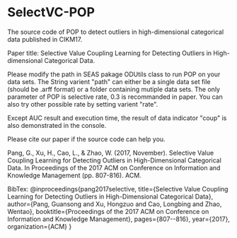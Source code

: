 # SelectVC-POP
The source code of POP to detect outliers in high-dimensional categorical data published in CIKM17.

Paper title: Selective Value Coupling Learning for Detecting Outliers in High-dimensional Categorical Data.


Please modify the path in SEAS pakage ODUtils class to run POP on your data sets. 
The String varient "path" can either be a single data set file (should be .arff format) or a folder containing mutiple data sets.
The only parameter of POP is selective rate, 0.3 is recommanded in paper. You can also try other possible rate by setting varient "rate".

Except AUC result and execution time, the result of data indicator "coup" is also demonstrated in the console.  

Please cite our paper if the source code can help you.

Pang, G., Xu, H., Cao, L., & Zhao, W. (2017, November). Selective Value Coupling Learning for Detecting Outliers in High-Dimensional Categorical Data. In Proceedings of the 2017 ACM on Conference on Information and Knowledge Management (pp. 807-816). ACM.

BibTex:
@inproceedings{pang2017selective,
  title={Selective Value Coupling Learning for Detecting Outliers in High-Dimensional Categorical Data},
  author={Pang, Guansong and Xu, Hongzuo and Cao, Longbing and Zhao, Wentao},
  booktitle={Proceedings of the 2017 ACM on Conference on Information and Knowledge Management},
  pages={807--816},
  year={2017},
  organization={ACM}
}
